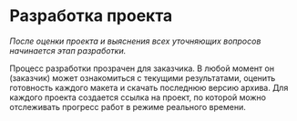 # Разработка проекта

*После оценки проекта и выяснения всех уточняющих вопросов начинается этап разработки.*

Процесс разработки прозрачен для заказчика. В любой момент он (заказчик) может ознакомиться с текущими результатами, оценить готовность каждого макета и скачать последнюю версию архива. Для каждого проекта создается ссылка на проект, по которой можно отслеживать прогресс работ в режиме реального времени.